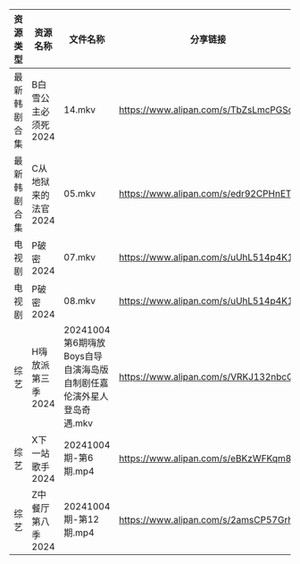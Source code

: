 | 资源类型   | 资源名称         | 文件名称                                       | 分享链接                                 | 更新时间                |
| ------ | ------------ | ------------------------------------------ | ------------------------------------ | ------------------- |
| 最新韩剧合集 | B白雪公主必须死2024 | 14.mkv                                     | https://www.alipan.com/s/TbZsLmcPGSo | 2024-10-05 00:05:20 |
| 最新韩剧合集 | C从地狱来的法官2024 | 05.mkv                                     | https://www.alipan.com/s/edr92CPHnET | 2024-10-05 00:05:22 |
| 电视剧    | P破密2024      | 07.mkv                                     | https://www.alipan.com/s/uUhL514p4K1 | 2024-10-05 08:06:16 |
| 电视剧    | P破密2024      | 08.mkv                                     | https://www.alipan.com/s/uUhL514p4K1 | 2024-10-05 08:06:16 |
| 综艺     | H嗨放派第三季2024  | 20241004第6期嗨放Boys自导自演海岛版自制剧任嘉伦演外星人登岛奇遇.mkv | https://www.alipan.com/s/VRKJ132nbcQ | 2024-10-05 08:07:33 |
| 综艺     | X下一站歌手2024   | 20241004期-第6期.mp4                          | https://www.alipan.com/s/eBKzWFKqm82 | 2024-10-05 00:09:07 |
| 综艺     | Z中餐厅第八季2024  | 20241004期-第12期.mp4                         | https://www.alipan.com/s/2amsCP57Grh | 2024-10-05 00:07:03 |
